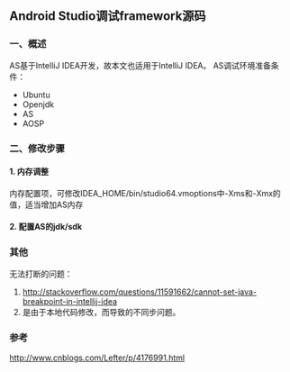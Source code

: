 ## Android Studio调试framework源码

### 一、概述

AS基于IntelliJ IDEA开发，故本文也适用于IntelliJ IDEA。 AS调试环境准备条件：

- Ubuntu
- Openjdk
- AS
- AOSP

### 二、修改步骤

#### 1. 内存调整

内存配置项，可修改IDEA_HOME/bin/studio64.vmoptions中-Xms和-Xmx的值，适当增加AS内存

#### 2. 配置AS的jdk/sdk



### 其他

无法打断的问题：

1. http://stackoverflow.com/questions/11591662/cannot-set-java-breakpoint-in-intellij-idea
2. 是由于本地代码修改，而导致的不同步问题。

### 参考

http://www.cnblogs.com/Lefter/p/4176991.html
